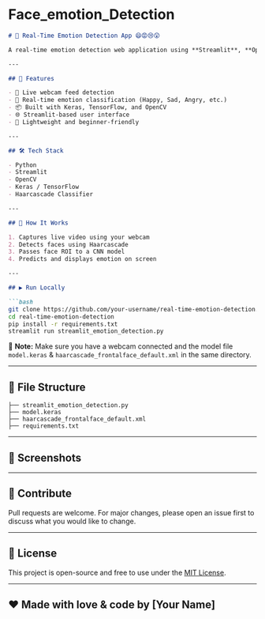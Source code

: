 # Face_emotion_Detection
````markdown
# 🧠 Real-Time Emotion Detection App 😄😡😢😲

A real-time emotion detection web application using **Streamlit**, **OpenCV**, and a **deep learning model** trained to classify human emotions from facial expressions.

---

## 🚀 Features

- 🎥 Live webcam feed detection  
- 🧠 Real-time emotion classification (Happy, Sad, Angry, etc.)  
- 📦 Built with Keras, TensorFlow, and OpenCV  
- 🌐 Streamlit-based user interface  
- 🎯 Lightweight and beginner-friendly  

---

## 🛠️ Tech Stack

- Python  
- Streamlit  
- OpenCV  
- Keras / TensorFlow  
- Haarcascade Classifier

---

## 📸 How It Works

1. Captures live video using your webcam  
2. Detects faces using Haarcascade  
3. Passes face ROI to a CNN model  
4. Predicts and displays emotion on screen

---

## ▶️ Run Locally

```bash
git clone https://github.com/your-username/real-time-emotion-detection.git
cd real-time-emotion-detection
pip install -r requirements.txt
streamlit run streamlit_emotion_detection.py
````

📝 **Note:** Make sure you have a webcam connected and the model file `model.keras` & `haarcascade_frontalface_default.xml` in the same directory.

---

## 📂 File Structure

```
├── streamlit_emotion_detection.py
├── model.keras
├── haarcascade_frontalface_default.xml
├── requirements.txt
```

---

## 🎉 Screenshots


---

## 🤝 Contribute

Pull requests are welcome. For major changes, please open an issue first to discuss what you would like to change.

---

## 📃 License

This project is open-source and free to use under the [MIT License](LICENSE).

---

## ❤️ Made with love & code by \[Your Name]

```

